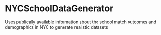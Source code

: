# NYCSchoolDataGenerator
Uses publically available information about the school match outcomes and demographics in NYC to generate realistic datasets
